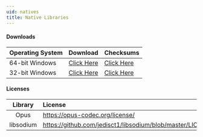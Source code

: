 ```yaml
---
uid: natives
title: Native Libraries
---
```


#### Downloads
Operating System|Download|Checksums 
---|---|---
64-bit Windows|[Click Here](/natives/vnext_natives_win32_x64.zip)|[Click Here](/natives/vnext_natives_win32_x64.zip.checksums)
32-bit Windows|[Click Here](/natives/vnext_natives_win32_x86.zip)|[Click Here](/natives/vnext_natives_win32_x86.zip.checksums)

#### Licenses 
Library|License
:---:|:---
Opus|https://opus-codec.org/license/
libsodium|https://github.com/jedisct1/libsodium/blob/master/LICENSE